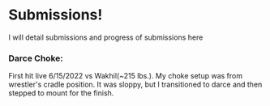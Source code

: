 # Submissions!
I will detail submissions and progress of submissions here

### Darce Choke:  
First hit live 6/15/2022 vs Wakhil(~215 lbs.). My choke setup was from wrestler's cradle position. 
It was sloppy, but I transitioned to darce and then stepped to mount for the finish.
